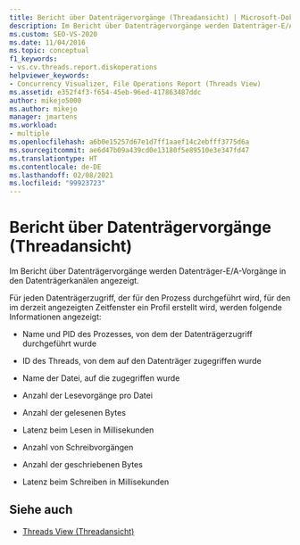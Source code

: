 ```yaml
---
title: Bericht über Datenträgervorgänge (Threadansicht) | Microsoft-Dokumentation
description: Im Bericht über Datenträgervorgänge werden Datenträger-E/A-Vorgänge in den Datenträgerkanälen angezeigt. In diesem Artikel erfahren Sie, welche Informationen für die einzelnen Datenträgerzugriffe im Bericht enthalten sind.
ms.custom: SEO-VS-2020
ms.date: 11/04/2016
ms.topic: conceptual
f1_keywords:
- vs.cv.threads.report.diskoperations
helpviewer_keywords:
- Concurrency Visualizer, File Operations Report (Threads View)
ms.assetid: e352f4f3-f654-45eb-96ed-417863487ddc
author: mikejo5000
ms.author: mikejo
manager: jmartens
ms.workload:
- multiple
ms.openlocfilehash: a6b0e15257d67e1d7ff1aaef14c2ebfff3775d6a
ms.sourcegitcommit: ae6d47b09a439cd0e13180f5e89510e3e347fd47
ms.translationtype: HT
ms.contentlocale: de-DE
ms.lasthandoff: 02/08/2021
ms.locfileid: "99923723"
---
```

# <a name="disk-operations-report-threads-view"></a>Bericht über Datenträgervorgänge (Threadansicht)
Im Bericht über Datenträgervorgänge werden Datenträger-E/A-Vorgänge in den Datenträgerkanälen angezeigt.

 Für jeden Datenträgerzugriff, der für den Prozess durchgeführt wird, für den im derzeit angezeigten Zeitfenster ein Profil erstellt wird, werden folgende Informationen angezeigt:

- Name und PID des Prozesses, von dem der Datenträgerzugriff durchgeführt wurde

- ID des Threads, von dem auf den Datenträger zugegriffen wurde

- Name der Datei, auf die zugegriffen wurde

- Anzahl der Lesevorgänge pro Datei

- Anzahl der gelesenen Bytes

- Latenz beim Lesen in Millisekunden

- Anzahl von Schreibvorgängen

- Anzahl der geschriebenen Bytes

- Latenz beim Schreiben in Millisekunden

## <a name="see-also"></a>Siehe auch
- [Threads View (Threadansicht)](../profiling/threads-view-parallel-performance.md)